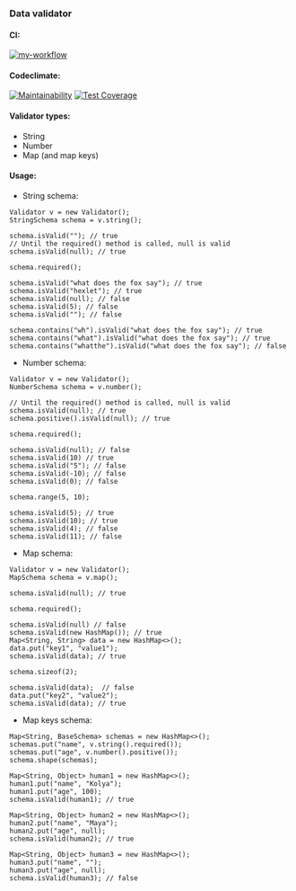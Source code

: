 ### Data validator

#### CI:

[![my-workflow](https://github.com/agsamkin/java-project-78/actions/workflows/my-workflow.yml/badge.svg)](https://github.com/agsamkin/java-project-78/actions/workflows/my-workflow.yml)

#### Codeclimate:

[![Maintainability](https://api.codeclimate.com/v1/badges/820e810888ace8131ab5/maintainability)](https://codeclimate.com/github/agsamkin/java-project-78/maintainability)
[![Test Coverage](https://api.codeclimate.com/v1/badges/820e810888ace8131ab5/test_coverage)](https://codeclimate.com/github/agsamkin/java-project-78/test_coverage)

#### Validator types:

* String
* Number
* Map (and map keys)

#### Usage:

* String schema:

```
Validator v = new Validator();
StringSchema schema = v.string();

schema.isValid(""); // true
// Until the required() method is called, null is valid
schema.isValid(null); // true

schema.required();

schema.isValid("what does the fox say"); // true
schema.isValid("hexlet"); // true
schema.isValid(null); // false
schema.isValid(5); // false
schema.isValid(""); // false

schema.contains("wh").isValid("what does the fox say"); // true
schema.contains("what").isValid("what does the fox say"); // true
schema.contains("whatthe").isValid("what does the fox say"); // false
```

* Number schema:

```
Validator v = new Validator();
NumberSchema schema = v.number();

// Until the required() method is called, null is valid
schema.isValid(null); // true
schema.positive().isValid(null); // true

schema.required();

schema.isValid(null); // false
schema.isValid(10) // true
schema.isValid("5"); // false
schema.isValid(-10); // false
schema.isValid(0); // false

schema.range(5, 10);

schema.isValid(5); // true
schema.isValid(10); // true
schema.isValid(4); // false
schema.isValid(11); // false
```

* Map schema:

```
Validator v = new Validator();
MapSchema schema = v.map();

schema.isValid(null); // true

schema.required();

schema.isValid(null) // false
schema.isValid(new HashMap()); // true
Map<String, String> data = new HashMap<>();
data.put("key1", "value1");
schema.isValid(data); // true

schema.sizeof(2);

schema.isValid(data);  // false
data.put("key2", "value2");
schema.isValid(data); // true
```

* Map keys schema:

```
Map<String, BaseSchema> schemas = new HashMap<>();
schemas.put("name", v.string().required());
schemas.put("age", v.number().positive());
schema.shape(schemas);

Map<String, Object> human1 = new HashMap<>();
human1.put("name", "Kolya");
human1.put("age", 100);
schema.isValid(human1); // true

Map<String, Object> human2 = new HashMap<>();
human2.put("name", "Maya");
human2.put("age", null);
schema.isValid(human2); // true

Map<String, Object> human3 = new HashMap<>();
human3.put("name", "");
human3.put("age", null);
schema.isValid(human3); // false
```